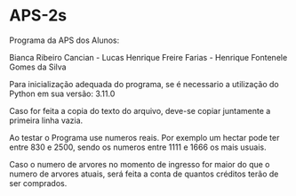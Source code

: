 # APS-2s
Programa da APS dos Alunos:

  Bianca Ribeiro Cancian -
  Lucas Henrique Freire Farias -
  Henrique Fontenele Gomes da Silva
  
Para inicialização adequada do programa, se é necessario a utilização do Python em sua versão: 3.11.0

Caso for feita a copia do texto do arquivo, deve-se copiar juntamente a primeira linha vazia.

Ao testar o Programa use numeros reais. Por exemplo um hectar pode ter entre 830 e 2500, sendo os numeros entre 1111 e 1666 os mais usuais.

Caso o numero de arvores no momento de ingresso for maior do que o numero de arvores atuais, será feita a conta de quantos créditos terão de ser comprados.
